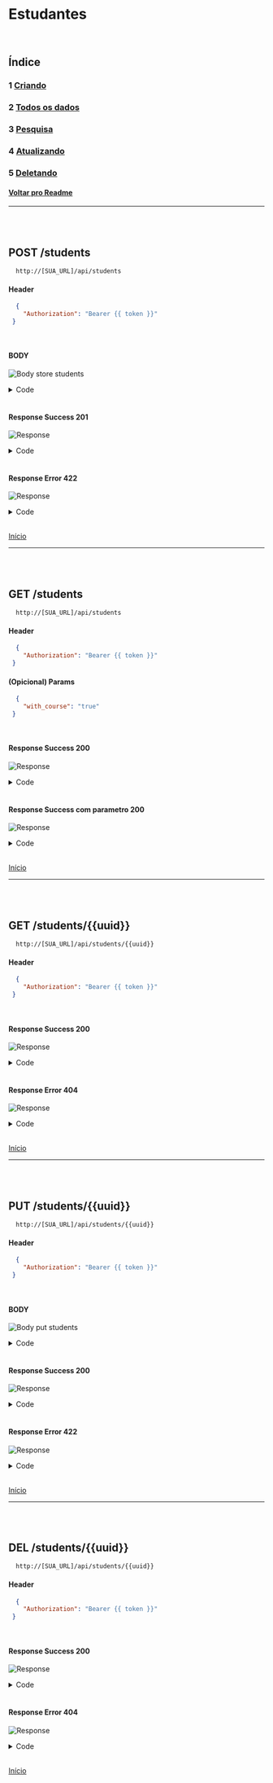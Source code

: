 # Estudantes

<br/>

## Índice
### 1 [Criando](#post-students)
### 2 [Todos os dados](#get-students)
### 3 [Pesquisa](#get-studentsuuid)
### 4 [Atualizando](#put-studentsuuid)
### 5 [Deletando](#del-studentsuuid)
#### [Voltar pro Readme](/README.md)

<hr>
<br/>
<br/>

## POST /students

```
  http://[SUA_URL]/api/students
```
#### Header

```json
  { 
    "Authorization": "Bearer {{ token }}"
 }
```

<br>

#### BODY

![Body store students](/img/body_store_students.png)

<details> 
  <summary>Code</summary>

```json
{
    "first_name":"Eduardo",
    "last_name":"Pereira",
    "nif":"123125124",
    "status":"1",
    "sex":"M",
    "father_full_name":"Carlos",
    "mother_full_name":"Bruna",
    "email":"Eduardo@teste",
    "phone_num":"31231313",
    "country":"Portugal",
    "street_name":"Dão pedro primeiro",
    "postal_code":"1451-4123",
    "course_id":"15"
}
```

</details>

<br/>

#### Response Success 201

![Response](/img/response_success_store_students.png)

<details> 
  <summary>Code</summary>

```json
{
  "status": "Success",
  "message": "Student successfully created",
  "data": {
    "student": {
      "first_name": "Eduardo",
      "last_name": "Pereira",
      "nif": "123125124",
      "status": "1",
      "sex": "M",
      "father_full_name": "Carlos",
      "mother_full_name": "Bruna",
      "email": "eduardo@teste",
      "phone_num": "31231313",
      "country": "Portugal",
      "street_name": "Dão pedro primeiro",
      "postal_code": "1451-4123",
      "uuid": "a06415c9-cd38-46df-90c2-8b381c965350",
      "slug": "eduardo-pereira",
      "updated_at": "2022-09-02T14:13:31.000000Z",
      "created_at": "2022-09-02T14:13:31.000000Z"
    }
  }
}
```

</details>

<br/>

#### Response Error 422

![Response](/img/response_error_store_students.png)

<details> 
  <summary>Code</summary>

```json
{
  "message": "Someone already picked this [ NIF ] try another one! (and 1 more error)",
  "errors": {
    "nif": [
      "Someone already picked this [ NIF ] try another one!"
    ],
    "email": [
      "Someone already picked this [ EMAIL ] try another one!"
    ]
  }
}
```

</details>

<br>

[Início](#estudantes)

<hr>
<br/>
<br/>

## GET /students

```
  http://[SUA_URL]/api/students
```
#### Header

```json
  { 
    "Authorization": "Bearer {{ token }}"
 }
```

#### (Opicional) Params

```json
  { 
    "with_course": "true"
 }
```

<br/>

#### Response Success 200

![Response](/img/response_success_students.png)

<details> 
  <summary>Code</summary>

```json
{
  "status": "Success",
  "message": "All Students Loaded!",
  "data": {
    "students": [
      {
        "uuid": "be27c1a3-a90f-4374-9959-3f14be44a3ed",
        "slug": "luxanna-crownguard",
        "first_name": "Luxanna",
        "last_name": "Crownguard",
        "nif": "782110039",
        "status": 1,
        "sex": "F",
        "father_full_name": "Pieter Crownguard",
        "mother_full_name": "Augatha Crownguard",
        "email": "little.light@demacia.com",
        "phone_num": "+16417960670",
        "country": "demacia",
        "street_name": "high silvermere",
        "postal_code": "98872-2752",
        "created_at": "2022-09-02T14:10:54.000000Z",
        "updated_at": "2022-09-02T14:10:54.000000Z"
      },
      ...
    ]
}
```

</details>

<br/>

#### Response Success com parametro 200

![Response](/img/response_success_params_students.png)

<details> 
  <summary>Code</summary>

```json
{
  "status": "Success",
  "message": "All Students Loaded!",
  "data": {
    "students": [
      {
        "course_uuid": "3c33db3b-d595-4975-b92d-9a0fefde6f04",
        "course_name": "Hogwarts",
        "uuid": "be27c1a3-a90f-4374-9959-3f14be44a3ed",
        "slug": "luxanna-crownguard",
        "first_name": "Luxanna",
        "last_name": "Crownguard",
        "nif": "782110039",
        "status": 1,
        "sex": "F",
        "father_full_name": "Pieter Crownguard",
        "mother_full_name": "Augatha Crownguard",
        "email": "little.light@demacia.com",
        "phone_num": "+16417960670",
        "country": "demacia",
        "street_name": "high silvermere",
        "postal_code": "98872-2752",
        "created_at": "2022-09-02T14:10:54.000000Z",
        "updated_at": "2022-09-02T14:10:54.000000Z"
      },
      ...
    ]
}
```

</details>

<br>

[Início](#estudantes)

<hr>
<br/>
<br/>


## GET /students/{{uuid}}

```
  http://[SUA_URL]/api/students/{{uuid}}
```
#### Header

```json
  { 
    "Authorization": "Bearer {{ token }}"
 }
```

<br/>

#### Response Success 200

![Response](/img/response_success_show_students.png)

<details> 
  <summary>Code</summary>

```json
{
  "status": "Success",
  "message": "Student successfully found!",
  "data": {
    "student": {
      "uuid": "a06415c9-cd38-46df-90c2-8b381c965350",
      "slug": "eduardo-pereira",
      "first_name": "Eduardo",
      "last_name": "Pereira",
      "nif": "123125124",
      "status": 1,
      "sex": "M",
      "father_full_name": "Carlos",
      "mother_full_name": "Bruna",
      "email": "eduardo@teste",
      "phone_num": "31231313",
      "country": "Portugal",
      "street_name": "Dão pedro primeiro",
      "postal_code": "1451-4123",
      "created_at": "2022-09-02T14:13:31.000000Z",
      "updated_at": "2022-09-02T14:13:31.000000Z",
      "course": {
        "uuid": "4fc7653c-3998-419f-b2ec-facc4d1f1c41",
        "slug": "adipisci",
        "name": "Adipisci",
        "created_at": "2022-09-02T14:10:52.000000Z",
        "updated_at": "2022-09-02T14:10:52.000000Z"
      }
    }
  }
}
```

</details>

<br/>

#### Response Error 404

![Response](/img/response_error_generic_404.png)

<details> 
  <summary>Code</summary>

```json
{
  "status": "Error",
  "message": "The searched resource does not exist",
  "data": null
}
```

</details>

<br>

[Início](#estudantes)

<hr>
<br/>
<br/>

## PUT /students/{{uuid}}

```
  http://[SUA_URL]/api/students/{{uuid}}
```
#### Header

```json
  { 
    "Authorization": "Bearer {{ token }}"
 }
```

<br/>

#### BODY

![Body put students](/img/body_put_students.png)

<details> 
  <summary>Code</summary>

```json
{
    "first_name":"Pereira",
    "last_name":"Eduardo",
    "nif":"123125164",
    "status":"1",
    "sex":"M",
    "father_full_name":"Carlos",
    "mother_full_name":"Bruna",
    "email":"Eduardo@testes",
    "phone_num":"31231313",
    "country":"Portugal",
    "street_name":"Dão pedro primeiro",
    "postal_code":"1451-4123",
    "course_id":"15"
}
```

</details>

<br/>

#### Response Success 200

![Response](/img/response_success_put_students.png)

<details> 
  <summary>Code</summary>

```json
{
  "status": "Success",
  "message": "Student successfully updated",
  "data": {
    "student": {
      "uuid": "a06415c9-cd38-46df-90c2-8b381c965350",
      "slug": "eduardo-pereira",
      "first_name": "Pereira",
      "last_name": "Eduardo",
      "nif": "123125164",
      "status": "1",
      "sex": "M",
      "father_full_name": "Carlos",
      "mother_full_name": "Bruna",
      "email": "eduardo@testes",
      "phone_num": "31231313",
      "country": "Portugal",
      "street_name": "Dão pedro primeiro",
      "postal_code": "1451-4123",
      "created_at": "2022-09-02T14:13:31.000000Z",
      "updated_at": "2022-09-02T14:15:27.000000Z"
    }
  }
}
```

</details>

<br/>

#### Response Error 422

![Response](/img/response_error_put_students.png)

<details> 
  <summary>Code</summary>

```json
{
  "message": "Someone already picked this [ NIF ] try another one! (and 1 more error)",
  "errors": {
    "nif": [
      "Someone already picked this [ NIF ] try another one!"
    ],
    "email": [
      "Someone already picked this [ EMAIL ] try another one!"
    ]
  }
}
```

</details>

<br>

[Início](#estudantes)

<hr>
<br/>
<br/>

## DEL /students/{{uuid}}

```
  http://[SUA_URL]/api/students/{{uuid}}
```
#### Header

```json
  { 
    "Authorization": "Bearer {{ token }}"
 }
```

<br/>

#### Response Success 200

![Response](/img/response_success_del_students.png)

<details> 
  <summary>Code</summary>

```json
{
  "status": "Success",
  "message": "The student has been successfully removed!",
  "data": {
    "student": {
      "uuid": "a06415c9-cd38-46df-90c2-8b381c965350",
      "slug": "eduardo-pereira",
      "first_name": "Pereira",
      "last_name": "Eduardo",
      "nif": "123125164",
      "status": 1,
      "sex": "M",
      "father_full_name": "Carlos",
      "mother_full_name": "Bruna",
      "email": "eduardo@testes",
      "phone_num": "31231313",
      "country": "Portugal",
      "street_name": "Dão pedro primeiro",
      "postal_code": "1451-4123",
      "created_at": "2022-09-02T14:13:31.000000Z",
      "updated_at": "2022-09-02T14:15:27.000000Z"
    }
  }
}
```

</details>

<br/>

#### Response Error 404

![Response](/img/response_error_generic_404.png)

<details> 
  <summary>Code</summary>

```json
{
  "status": "Error",
  "message": "Unable to perform deletion. The requested resource does not exist!",
  "data": null
}
```

</details>

<br>

[Início](#estudantes)
